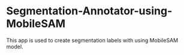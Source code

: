 # Segmentation-Annotator-using-MobileSAM
This app is used to create segmentation labels with using MobileSAM model.
